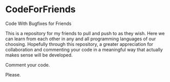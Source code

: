 # CodeForFriends
Code With Bugfixes for Friends

This is a repository for my friends to pull and push to as they wish. Here we can learn from each other in any 
and all programming languages of our choosing. Hopefully through this repository, a greater appreciation for 
collaboration and commenting your code in a meaningful way that actually makes sense will be developed.

Comment your code.

Please.
